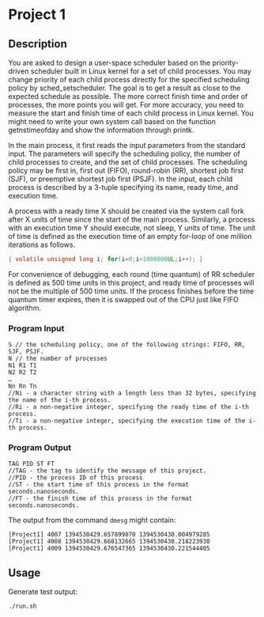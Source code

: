 # Project 1
## Description
You are asked to design a user-space scheduler based on the priority-driven scheduler built in Linux kernel for a set of child processes. You may change priority of each child process directly for the specified scheduling policy by sched_setscheduler. The goal is to get a result as close to the expected schedule as possible. The more correct finish time and order of processes, the more points you will get. For more accuracy, you need to measure the start and finish time of each child process in Linux kernel. You might need to write your own system call based on the function getnstimeofday and show the information through printk.

In the main process, it first reads the input parameters from the standard input. The parameters will specify the scheduling policy, the number of child processes to create, and the set of child processes. The scheduling policy may be first in, first out (FIFO), round-robin (RR), shortest job first (SJF), or preemptive shortest job first (PSJF). In the input, each child process is described by a 3-tuple specifying its name, ready time, and execution time.

A process with a ready time X should be created via the system call fork after X units of time since the start of the main process. Similarly, a process with an execution time Y should execute, not sleep, Y units of time. The unit of time is defined as the execution time of an empty for-loop of one million iterations as follows.

```C
{ volatile unsigned long i; for(i=0;i<1000000UL;i++); } 
```
For convenience of debugging, each round (time quantum) of RR scheduler is defined as 500 time units in this project, and ready time of processes will not be the multiple of 500 time units. If the process finishes before the time quantum timer expires, then it is swapped out of the CPU just like FIFO algorithm.
### Program Input
```
S // the scheduling policy, one of the following strings: FIFO, RR, SJF, PSJF.
N // the number of processes
N1 R1 T1
N2 R2 T2
…
Nn Rn Tn
//Ni - a character string with a length less than 32 bytes, specifying the name of the i-th process.
//Ri - a non-negative integer, specifying the ready time of the i-th process.
//Ti - a non-negative integer, specifying the execution time of the i-th process.
```
### Program Output
```
TAG PID ST FT
//TAG - the tag to identify the message of this project.
//PID - the process ID of this process
//ST - the start time of this process in the format seconds.nanoseconds.
//FT - the finish time of this process in the format seconds.nanoseconds.
```
The output from the command `dmesg` might contain:
```
[Project1] 4007 1394530429.657899070 1394530430.004979285
[Project1] 4008 1394530429.668132665 1394530430.218223930
[Project1] 4009 1394530429.676547365 1394530430.221544405
```
## Usage
Generate test output:
```
./run.sh
```
